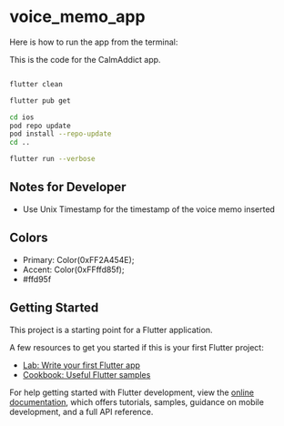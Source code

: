 # voice_memo_app

Here is how to run the app from the terminal: 

This is the code for the CalmAddict app. 

```bash

flutter clean

flutter pub get

cd ios
pod repo update
pod install --repo-update
cd ..

flutter run --verbose


```

## Notes for Developer

- Use Unix Timestamp for the timestamp of the voice memo inserted

## Colors
- Primary: Color(0xFF2A454E);
- Accent: Color(0xFFffd85f);
- #ffd95f


## Getting Started

This project is a starting point for a Flutter application.

A few resources to get you started if this is your first Flutter project:

- [Lab: Write your first Flutter app](https://docs.flutter.dev/get-started/codelab)
- [Cookbook: Useful Flutter samples](https://docs.flutter.dev/cookbook)

For help getting started with Flutter development, view the
[online documentation](https://docs.flutter.dev/), which offers tutorials,
samples, guidance on mobile development, and a full API reference.
